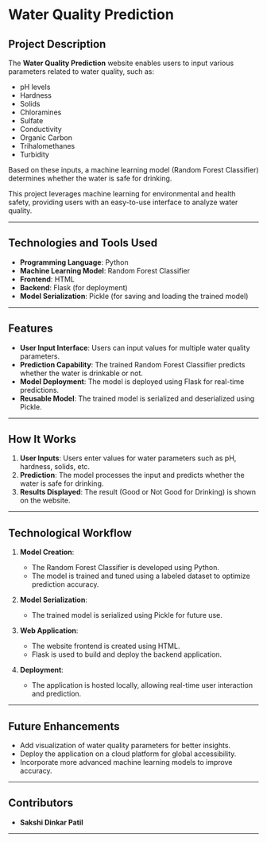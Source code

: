 # **Water Quality Prediction**

## **Project Description**  
The **Water Quality Prediction** website enables users to input various parameters related to water quality, such as:  
- pH levels  
- Hardness  
- Solids  
- Chloramines  
- Sulfate  
- Conductivity  
- Organic Carbon  
- Trihalomethanes  
- Turbidity  

Based on these inputs, a machine learning model (Random Forest Classifier) determines whether the water is safe for drinking.  

This project leverages machine learning for environmental and health safety, providing users with an easy-to-use interface to analyze water quality.  

---

## **Technologies and Tools Used**  
- **Programming Language**: Python  
- **Machine Learning Model**: Random Forest Classifier  
- **Frontend**: HTML  
- **Backend**: Flask (for deployment)  
- **Model Serialization**: Pickle (for saving and loading the trained model)  

---

## **Features**  
- **User Input Interface**: Users can input values for multiple water quality parameters.  
- **Prediction Capability**: The trained Random Forest Classifier predicts whether the water is drinkable or not.  
- **Model Deployment**: The model is deployed using Flask for real-time predictions.  
- **Reusable Model**: The trained model is serialized and deserialized using Pickle.  

---

## **How It Works**  
1. **User Inputs**: Users enter values for water parameters such as pH, hardness, solids, etc.  
2. **Prediction**: The model processes the input and predicts whether the water is safe for drinking.  
3. **Results Displayed**: The result (Good or Not Good for Drinking) is shown on the website.  

---

## **Technological Workflow**  
1. **Model Creation**:  
   - The Random Forest Classifier is developed using Python.  
   - The model is trained and tuned using a labeled dataset to optimize prediction accuracy.  

2. **Model Serialization**:  
   - The trained model is serialized using Pickle for future use.  

3. **Web Application**:  
   - The website frontend is created using HTML.  
   - Flask is used to build and deploy the backend application.  

4. **Deployment**:  
   - The application is hosted locally, allowing real-time user interaction and prediction.  

---

## **Future Enhancements**  
- Add visualization of water quality parameters for better insights.  
- Deploy the application on a cloud platform for global accessibility.  
- Incorporate more advanced machine learning models to improve accuracy.  

---

## **Contributors**  
- **Sakshi Dinkar Patil**  

---

